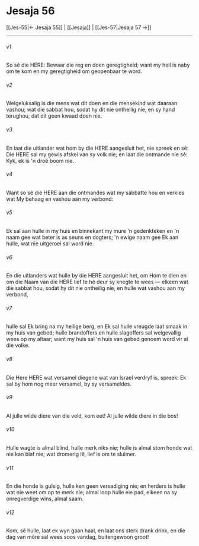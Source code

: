 # Jesaja 56

[[Jes-55|← Jesaja 55]] | [[Jesaja]] | [[Jes-57|Jesaja 57 →]]
***

###### v1
So sê die HERE: Bewaar die reg en doen geregtigheid; want my heil is naby om te kom en my geregtigheid om geopenbaar te word. 
###### v2
Welgeluksalig is die mens wat dit doen en die mensekind wat daaraan vashou; wat die sabbat hou, sodat hy dit nie ontheilig nie, en sy hand terughou, dat dit geen kwaad doen nie. 
###### v3
En laat die uitlander wat hom by die HERE aangesluit het, nie spreek en sê: Die HERE sal my gewis afskei van sy volk nie; en laat die ontmande nie sê: Kyk, ek is 'n droë boom nie. 
###### v4
Want so sê die HERE aan die ontmandes wat my sabbatte hou en verkies wat My behaag en vashou aan my verbond: 
###### v5
Ek sal aan hulle in my huis en binnekant my mure 'n gedenkteken en 'n naam gee wat beter is as seuns en dogters; 'n ewige naam gee Ek aan hulle, wat nie uitgeroei sal word nie. 
###### v6
En die uitlanders wat hulle by die HERE aangesluit het, om Hom te dien en om die Naam van die HERE lief te hê deur sy knegte te wees — elkeen wat die sabbat hou, sodat hy dit nie ontheilig nie, en hulle wat vashou aan my verbond, 
###### v7
hulle sal Ek bring na my heilige berg, en Ek sal hulle vreugde laat smaak in my huis van gebed; hulle brandoffers en hulle slagoffers sal welgevallig wees op my altaar; want my huis sal 'n huis van gebed genoem word vir al die volke. 
###### v8
Die Here HERE wat versamel diegene wat van Israel verdryf is, spreek: Ek sal by hom nog meer versamel, by sy versameldes. 
###### v9
Al julle wilde diere van die veld, kom eet! Al julle wilde diere in die bos! 
###### v10
Hulle wagte is almal blind, hulle merk niks nie; hulle is almal stom honde wat nie kan blaf nie; wat dromerig lê, lief is om te sluimer. 
###### v11
En die honde is gulsig, hulle ken geen versadiging nie; en herders is hulle wat nie weet om op te merk nie; almal loop hulle eie pad, elkeen na sy onregverdige wins, almal saam. 
###### v12
Kom, sê hulle, laat ek wyn gaan haal, en laat ons sterk drank drink, en die dag van môre sal wees soos vandag, buitengewoon groot! 
